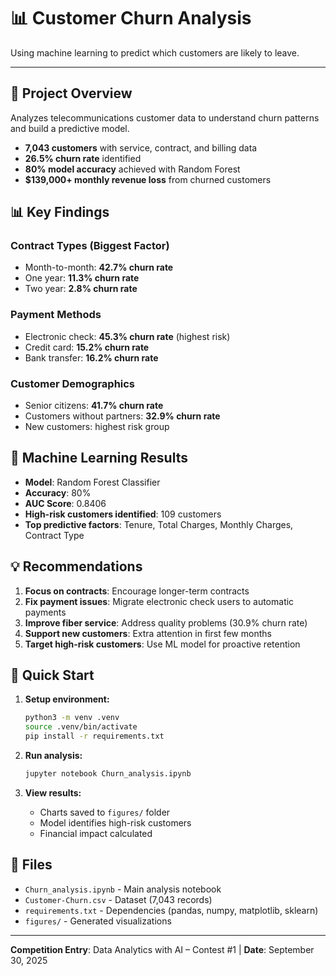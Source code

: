 # 📊 Customer Churn Analysis

Using machine learning to predict which customers are likely to leave.

---

## 📝 Project Overview

Analyzes telecommunications customer data to understand churn patterns and build a predictive model.

- **7,043 customers** with service, contract, and billing data
- **26.5% churn rate** identified
- **80% model accuracy** achieved with Random Forest
- **$139,000+ monthly revenue loss** from churned customers

## 📊 Key Findings

### Contract Types (Biggest Factor)
- Month-to-month: **42.7% churn rate**
- One year: **11.3% churn rate**  
- Two year: **2.8% churn rate**

### Payment Methods
- Electronic check: **45.3% churn rate** (highest risk)
- Credit card: **15.2% churn rate**
- Bank transfer: **16.2% churn rate**

### Customer Demographics
- Senior citizens: **41.7% churn rate**
- Customers without partners: **32.9% churn rate**
- New customers: highest risk group

## 🤖 Machine Learning Results

- **Model**: Random Forest Classifier
- **Accuracy**: 80%
- **AUC Score**: 0.8406
- **High-risk customers identified**: 109 customers
- **Top predictive factors**: Tenure, Total Charges, Monthly Charges, Contract Type

## 💡 Recommendations

1. **Focus on contracts**: Encourage longer-term contracts
2. **Fix payment issues**: Migrate electronic check users to automatic payments  
3. **Improve fiber service**: Address quality problems (30.9% churn rate)
4. **Support new customers**: Extra attention in first few months
5. **Target high-risk customers**: Use ML model for proactive retention

## 🚀 Quick Start

1. **Setup environment:**
   ```bash
   python3 -m venv .venv
   source .venv/bin/activate
   pip install -r requirements.txt
   ```

2. **Run analysis:**
   ```bash
   jupyter notebook Churn_analysis.ipynb
   ```

3. **View results:**
   - Charts saved to `figures/` folder
   - Model identifies high-risk customers
   - Financial impact calculated

## 📁 Files

- `Churn_analysis.ipynb` - Main analysis notebook
- `Customer-Churn.csv` - Dataset (7,043 records)
- `requirements.txt` - Dependencies (pandas, numpy, matplotlib, sklearn)
- `figures/` - Generated visualizations

---

**Competition Entry**: Data Analytics with AI – Contest #1 | **Date**: September 30, 2025
